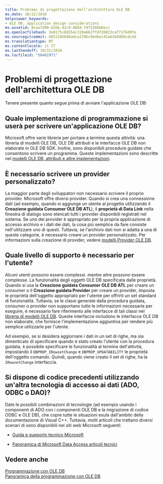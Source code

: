 ```yaml
---
title: Problemi di progettazione dell'architettura OLE DB
ms.date: 10/22/2018
helpviewer_keywords:
- OLE DB, application design considerations
ms.assetid: 8caa7d99-d2bb-42c9-8884-74f228bb6ecc
ms.openlocfilehash: 3e0175c6b554c319a662ffd726023caf7176d9fe
ms.sourcegitcommit: 6052185696adca270bc9bdbec45a626dd89cdcdd
ms.translationtype: MT
ms.contentlocale: it-IT
ms.lasthandoff: 10/31/2018
ms.locfileid: "50461971"
---
```

# <a name="ole-db-architectural-design-issues"></a>Problemi di progettazione dell'architettura OLE DB

Tenere presente quanto segue prima di avviare l'applicazione OLE DB:

## <a name="what-programming-implementation-will-you-use-to-write-your-ole-db-application"></a>Quale implementazione di programmazione si userà per scrivere un'applicazione OLE DB?

Microsoft offre varie librerie per portare a termine questa attività: una libreria di modelli OLE DB, OLE DB attributi e le interfacce OLE DB non elaborate in OLE DB SDK. Inoltre, sono disponibili procedure guidate che consentono scrivere un programma. Queste implementazioni sono descritte nel [modelli OLE DB, attributi e altre implementazioni](../../data/oledb/ole-db-templates-attributes-and-other-implementations.md).

## <a name="do-you-need-to-write-your-own-provider"></a>È necessario scrivere un provider personalizzato?

La maggior parte degli sviluppatori non necessario scrivere il proprio provider. Microsoft offre diversi provider. Quando si crea una connessione dati (ad esempio, quando si aggiunge un utente al progetto utilizzando il **Creazione guidata Consumer OLE DB ATL**), il **proprietà di Data Link** nella finestra di dialogo sono elencati tutti i provider disponibili registrati nel sistema. Se uno dei provider è appropriato per la propria applicazione di accesso archivio e i dati dei dati, la cosa più semplice da fare consiste nell'utilizzare uno di questi. Tuttavia, se l'archivio dati non si adatta a una di queste categorie, è necessario creare un provider personalizzato. Per informazioni sulla creazione di provider, vedere [modelli Provider OLE DB](../../data/oledb/ole-db-provider-templates-cpp.md).

## <a name="what-level-of-support-do-you-need-for-your-consumer"></a>Quale livello di supporto è necessario per l'utente?

Alcuni utenti possono essere complessi. mentre altre possono essere complesse. La funzionalità degli oggetti OLE DB specificata dalle proprietà. Quando si usa la **Creazione guidata Consumer OLE DB ATL** per creare un consumer o il **Creazione guidata Provider** per creare un provider, imposta le proprietà dell'oggetto appropriato per l'utente per offrirti un set standard di funzionalità. Tuttavia, se le classi generate dalla procedura guidata, consumer o provider non supportano tutte le informazioni necessarie per eseguire, è necessario fare riferimento alle interfacce di tali classi nel [libreria di modelli OLE DB](../../data/oledb/ole-db-templates.md). Queste interfacce includono le interfacce OLE DB non elaborate, che fornisce l'implementazione aggiuntiva per rendere più semplice utilizzarle per l'utente.

Ad esempio, se si desidera aggiornare i dati in un set di righe, ma sia dimenticato di specificare quando è stato creato l'utente con la procedura guidata, è possibile specificare le funzionalità al termine dell'attività, impostando il `DBPROP_IRowsetChange` e `DBPROP_UPDATABILITY` le proprietà dell'oggetto comando. Quindi, quando viene creato il set di righe, ha la `IRowsetChange` interfaccia.

## <a name="do-you-have-older-code-using-another-data-access-technology-ado-odbc-or-dao"></a>Si dispone di codice precedenti utilizzando un'altra tecnologia di accesso ai dati (ADO, ODBC o DAO)?

Date le possibili combinazioni di tecnologie (ad esempio usando i componenti di ADO con i componenti OLE DB e la migrazione di codice ODBC e OLE DB), che copre tutte le situazioni esula dall'ambito della documentazione di Visual C++. Tuttavia, molti articoli che trattano diversi scenari di sono disponibili nei siti web Microsoft seguenti:

- [Guida e supporto tecnico Microsoft](https://support.microsoft.com/)

- [Panoramica di Microsoft Data Access articoli tecnici](https://msdn.microsoft.com/library/ms810811.aspx)

## <a name="see-also"></a>Vedere anche

[Programmazione con OLE DB](../../data/oledb/ole-db-programming.md)<br/>
[Panoramica della programmazione con OLE DB](../../data/oledb/ole-db-programming-overview.md)
